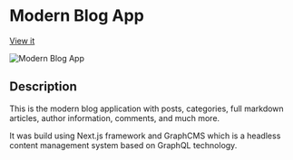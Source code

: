 # Modern Blog App

[View it](https://modern-blog-app-seven.vercel.app/)

![Modern Blog App](https://user-images.githubusercontent.com/93548530/157203503-7ea65ca7-6bbd-4bd4-9d1e-3be0f3dad05f.png)

## Description

This is the modern blog application with posts, categories, full markdown articles, author information, comments, and much more.

It was build using Next.js framework and GraphCMS which is a headless content management system based on GraphQL technology.
